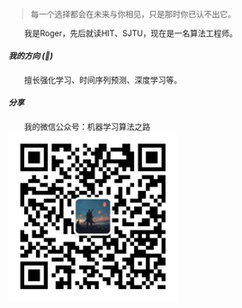 > 每一个选择都会在未来与你相见，只是那时你已认不出它。

&emsp;&emsp;我是Roger，先后就读HIT、SJTU，现在是一名算法工程师。
<!-- Hi，我是黄玄，前端娱乐圈 NPC，编程语言/编译器初心者，[Facebook](https://www.facebook.com/) 签约软件工程师，[广院](https://baike.baidu.com/item/%E4%B8%AD%E5%9B%BD%E4%BC%A0%E5%AA%92%E5%A4%A7%E5%AD%A6)认证数字设计师，曾被招募为阿里巴巴 · [阿里旅行（飞猪）](http://alitrip.com)· 前端工程师、微影时代 · 微票儿 · 前端基础设施工程团队负责人、[饿了么](https://ele.me/) · 大前端团队 · [PWA 顾问](https://medium.com/elemefe/upgrading-ele-me-to-progressive-web-app-2a446832e509) 等。 -->

<!-- 目前的物理活动范围主要在美帝硅谷，分身日常出没于[博客](https://huangxuan.me)、[微博](https://weibo.com/huxpro)、[知乎](https://www.zhihu.com/people/huxpro/pins/posts)、[Twitter](https://twitter.com/Huxpro/)、[Github](https://github.com/huxpro)、[Medium](https://medium.com/@Huxpro)。 -->


##### 我的方向 (🚧)  
&emsp;&emsp;擅长强化学习、时间序列预测、深度学习等。


##### 分享
&emsp;&emsp;我的微信公众号：机器学习算法之路  
<img src="/img/微信公众号二维码.jpg" width=300 height=300 div align=center />  
